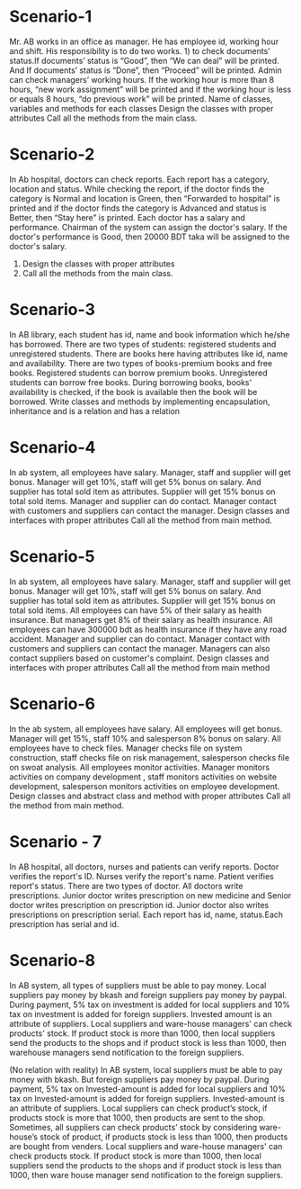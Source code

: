 # Scenario-1

Mr. AB works in an office as manager. He has employee id, working hour and shift. His responsibility is to do two works. 1)
to check documents’ status.If documents’ status is “Good”, then “We can deal” will be printed. And If documents’ status is “Done”, then “Proceed” will be printed.
Admin can check managers’ working hours. If the working hour is more than 8 hours, “new work assignment” will be printed and 
if the working hour is less or equals 8 hours, “do previous work” will be printed.
Name of classes, variables and methods for each classes
Design the classes with proper attributes
Call all the methods from the main class.








# Scenario-2

In Ab hospital, doctors can check reports. Each report has a category, location and status. While checking the report, 
if the doctor finds the category is Normal and location is Green, then “Forwarded to hospital”
is printed and if the doctor finds the category is Advanced and status is Better, then “Stay here” is printed. 
Each doctor has a salary and performance. Chairman of the system can assign the doctor's salary. 
If the doctor's performance is Good, then 20000 BDT taka will be assigned to the doctor's salary.
1. Design the classes with proper attributes
2. Call all the methods from the main class.








# Scenario-3

In AB library, each student has id, name and book information which he/she has borrowed. There are two types of students: registered students and unregistered students.
There are books here having attributes like id, name and availability.
There are two types of books-premium books and free books. Registered students can borrow premium books.
Unregistered students can borrow free books. During borrowing books, books' availability is checked, if the book is available then the book will be borrowed.
Write classes and methods by implementing encapsulation, inheritance and is a relation and has a relation








# Scenario-4

In ab system, all employees have salary. Manager, staff and supplier will get bonus. Manager will get 10%, staff will get 5% bonus on salary. 
And supplier has total sold item as attributes. Supplier will get 15% bonus on total sold items. Manager and supplier can do contact. 
Manager contact with customers and suppliers can contact the manager.
Design classes and interfaces with proper attributes
Call all the method from main method.







# Scenario-5

In ab system, all employees have salary. Manager, staff and supplier will get bonus. Manager will get 10%, staff will get 5% bonus on salary. 
And supplier has total sold item as attributes. Supplier will get 15% bonus on total sold items. All employees can have 5% of their salary as health insurance. 
But managers get 8% of their salary as health insurance. All employees can have 300000 bdt as health insurance if they have any road accident.
Manager and supplier can do contact. Manager contact with customers and suppliers can contact the manager. 
Managers can also contact suppliers based on customer's complaint. 
Design classes and interfaces with proper attributes
Call all the method from main method








# Scenario-6

In the ab system, all employees have salary. All employees will get bonus. Manager will get 15%, staff 10% and salesperson 8% bonus on salary. 
All employees have to check files. Manager checks file on system construction, staff checks file on risk management, salesperson checks file on swoat analysis. 
All employees monitor activities. 
Manager monitors activities on company development , staff monitors activities on website development, salesperson monitors activities on employee development.  
Design classes and abstract class and method with proper attributes
Call all the method from main method.








# Scenario - 7

In AB hospital, all doctors, nurses and patients can verify reports. Doctor verifies the report's ID. Nurses verify the report's name. Patient verifies report's status.
There are two types of doctor. All doctors write prescriptions.
Junior doctor writes prescription on new medicine and Senior doctor writes prescription on prescription id.
Junior doctor also writes prescriptions on prescription serial. Each report has id, name, status.Each prescription has serial and id.







# Scenario-8

In AB system, all types of suppliers must be able to pay money. Local suppliers pay money by bkash and foreign suppliers pay money by paypal.
During payment, 5% tax on investment is added for local suppliers and 10% tax on investment is added for foreign suppliers. Invested amount is an attribute of suppliers. 
Local suppliers and ware-house managers' can check products' stock. 
If product stock is more than 1000, then local suppliers send the products to the shops and if product stock is less than 1000, 
then warehouse managers send notification to the foreign suppliers.
 









(No relation with reality)
In AB system, local suppliers must be able to pay money with bkash. But foreign suppliers pay money by paypal. During payment, 5% tax on Invested-amount is added for local suppliers and 10% tax on Invested-amount is added for foreign suppliers. Invested-amount is an attribute of suppliers. Local suppliers can check product’s stock, if products stock is more that 1000, then products are sent to the shop. Sometimes, all suppliers can check products’ stock by considering ware-house’s stock of product, if products stock is less than 1000, then products are bought from venders.
Local suppliers and ware-house managers' can check products stock. If product stock is more than 1000, then local suppliers send the products to the shops and if product stock is less than 1000, then ware house manager send notification to the foreign suppliers.



